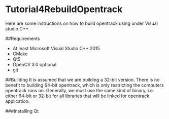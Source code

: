 # Tutorial4RebuildOpentrack
Here are some instructions on how to build opentrack using under Visual studio C++.

##Requirements
 - At least Microsoft Visual Studio C++ 2015
 - CMake
 - Qt5
 - OpenCV 3.0
 optional
 - git

##Building
It is assumed that we are building a 32-bit version. There is no benefit to building 64-bit opentrack, which is only restricting the computers opentrack runs on.
Generally, we must use the same kind of binary, i.e. either 64-bit or 32-bit for all libraries that will be linked for opentrack application.

###Installing Qt

